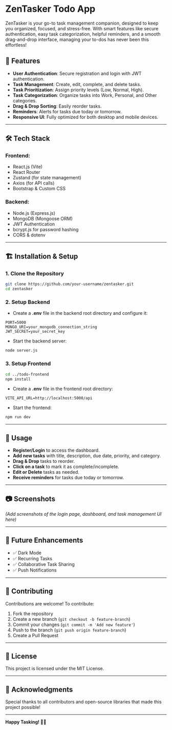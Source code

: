 # ZenTasker Todo App

ZenTasker is your go-to task management companion, designed to keep you organized, focused, and stress-free. With smart features like secure authentication, easy task categorization, helpful reminders, and a smooth drag-and-drop interface, managing your to-dos has never been this effortless!

## 🚀 Features
- **User Authentication**: Secure registration and login with JWT authentication.
- **Task Management**: Create, edit, complete, and delete tasks.
- **Task Prioritization**: Assign priority levels (Low, Normal, High).
- **Task Categorization**: Organize tasks into Work, Personal, and Other categories.
- **Drag & Drop Sorting**: Easily reorder tasks.
- **Reminders**: Alerts for tasks due today or tomorrow.
- **Responsive UI**: Fully optimized for both desktop and mobile devices.

---

## 🛠️ Tech Stack
### **Frontend:**
- React.js (Vite)
- React Router
- Zustand (for state management)
- Axios (for API calls)
- Bootstrap & Custom CSS

### **Backend:**
- Node.js (Express.js)
- MongoDB (Mongoose ORM)
- JWT Authentication
- bcrypt.js for password hashing
- CORS & dotenv

---

## 🏗️ Installation & Setup
### **1. Clone the Repository**
```sh
git clone https://github.com/your-username/zentasker.git
cd zentasker
```

### **2. Setup Backend**

- Create a **.env** file in the backend root directory and configure it:
```env
PORT=5000
MONGO_URI=your_mongodb_connection_string
JWT_SECRET=your_secret_key
```

- Start the backend server:
```sh
node server.js
```

### **3. Setup Frontend**
```sh
cd ../todo-frontend
npm install
```

- Create a **.env** file in the frontend root directory:
```env
VITE_API_URL=http://localhost:5000/api
```

- Start the frontend:
```sh
npm run dev
```

---

## 📌 Usage
- **Register/Login** to access the dashboard.
- **Add new tasks** with title, description, due date, priority, and category.
- **Drag & Drop** tasks to reorder.
- **Click on a task** to mark it as complete/incomplete.
- **Edit or Delete** tasks as needed.
- **Receive reminders** for tasks due today or tomorrow.

---

## 📷 Screenshots
_(Add screenshots of the login page, dashboard, and task management UI here)_

---

## 🚧 Future Enhancements
- ✅ Dark Mode
- ✅ Recurring Tasks
- ✅ Collaborative Task Sharing
- ✅ Push Notifications

---

## 🤝 Contributing
Contributions are welcome! To contribute:
1. Fork the repository
2. Create a new branch (`git checkout -b feature-branch`)
3. Commit your changes (`git commit -m 'Add new feature'`)
4. Push to the branch (`git push origin feature-branch`)
5. Create a Pull Request

---

## 📝 License
This project is licensed under the MIT License.

---

## 🙌 Acknowledgments
Special thanks to all contributors and open-source libraries that made this project possible!

---

**Happy Tasking! 📝✅**

